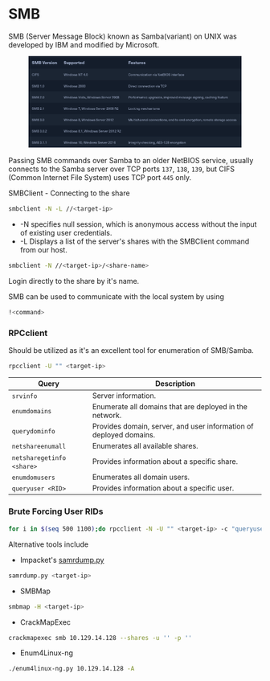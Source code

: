 # SMB

SMB (Server Message Block) known as Samba(variant) on UNIX was developed by IBM and modified by Microsoft.

<figure><img src="../../.gitbook/assets/image.png" alt=""><figcaption></figcaption></figure>

Passing SMB commands over Samba to an older NetBIOS service, usually connects to the Samba server over TCP ports `137`, `138`, `139`, but CIFS (Common Internet File System) uses TCP port `445` only.



SMBClient - Connecting to the share

```bash
smbclient -N -L //<target-ip>
```

* \-N specifies null session, which is anonymous access without the input of existing user credentials.
* \-L Displays a list of the server's shares with the SMBClient command from our host.

```bash
smbclient -N //<target-ip>/<share-name>
```

Login directly to the share by it's name.



SMB can be used to communicate with the local system by using

```bash
!<command>
```



### RPCclient

Should be utilized as it's an excellent tool for enumeration of SMB/Samba.

```bash
rpcclient -U "" <target-ip>
```

| **Query**                 | **Description**                                                    |
| ------------------------- | ------------------------------------------------------------------ |
| `srvinfo`                 | Server information.                                                |
| `enumdomains`             | Enumerate all domains that are deployed in the network.            |
| `querydominfo`            | Provides domain, server, and user information of deployed domains. |
| `netshareenumall`         | Enumerates all available shares.                                   |
| `netsharegetinfo <share>` | Provides information about a specific share.                       |
| `enumdomusers`            | Enumerates all domain users.                                       |
| `queryuser <RID>`         | Provides information about a specific user.                        |



### Brute Forcing User RIDs

```bash
for i in $(seq 500 1100);do rpcclient -N -U "" <target-ip> -c "queryuser 0x$(printf '%x\n' $i)" | grep "User Name\|user_rid\|group_rid" && echo "";done
```

Alternative tools include

* Impacket's [samrdump.py](https://github.com/fortra/impacket/blob/master/examples/samrdump.py)

```bash
samrdump.py <target-ip>
```

* SMBMap

```bash
smbmap -H <target-ip>
```

* CrackMapExec

```bash
crackmapexec smb 10.129.14.128 --shares -u '' -p ''
```

* Enum4Linux-ng

```bash
./enum4linux-ng.py 10.129.14.128 -A
```
